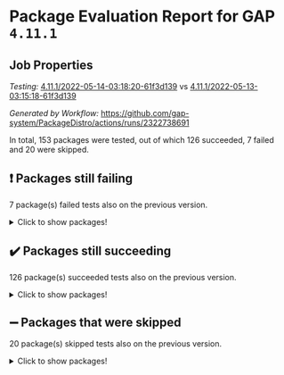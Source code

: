# Package Evaluation Report for GAP `4.11.1`

## Job Properties

*Testing:* [4.11.1/2022-05-14-03:18:20-61f3d139](https://github.com/gap-system/PackageDistro/blob/data/reports/4.11.1/2022-05-14-03:18:20-61f3d139) vs [4.11.1/2022-05-13-03:15:18-61f3d139](https://github.com/gap-system/PackageDistro/blob/data/reports/4.11.1/2022-05-13-03:15:18-61f3d139)

*Generated by Workflow:* https://github.com/gap-system/PackageDistro/actions/runs/2322738691

In total, 153 packages were tested, out of which 126 succeeded, 7 failed and 20 were skipped.

## :exclamation: Packages still failing

7 package(s) failed tests also on the previous version.
<details><summary>Click to show packages!</summary>

- fining 1.4.1 [(failure)](https://github.com/gap-system/PackageDistro/runs/6432092717?check_suite_focus=true)
- francy 1.2.4 [(failure)](https://github.com/gap-system/PackageDistro/runs/6432092888?check_suite_focus=true)
- hap 1.39 [(failure)](https://github.com/gap-system/PackageDistro/runs/6432093124?check_suite_focus=true)
- normalizinterface 1.3.2 [(failure)](https://github.com/gap-system/PackageDistro/runs/6432093713?check_suite_focus=true)
- packagemanager 1.2 [(failure)](https://github.com/gap-system/PackageDistro/runs/6432093842?check_suite_focus=true)
- recog 1.3.2 [(failure)](https://github.com/gap-system/PackageDistro/runs/6432094089?check_suite_focus=true)
- semigroups 4.0.0 [(failure)](https://github.com/gap-system/PackageDistro/runs/6432094218?check_suite_focus=true)
</details>

## :heavy_check_mark: Packages still succeeding

126 package(s) succeeded tests also on the previous version.
<details><summary>Click to show packages!</summary>

- ace 5.4 [(success)](https://github.com/gap-system/PackageDistro/runs/6432091633?check_suite_focus=true)
- aclib 1.3.2 [(success)](https://github.com/gap-system/PackageDistro/runs/6432091660?check_suite_focus=true)
- agt 0.2 [(success)](https://github.com/gap-system/PackageDistro/runs/6432091691?check_suite_focus=true)
- alnuth 3.2.1 [(success)](https://github.com/gap-system/PackageDistro/runs/6432091721?check_suite_focus=true)
- anupq 3.2.6 [(success)](https://github.com/gap-system/PackageDistro/runs/6432091752?check_suite_focus=true)
- atlasrep 2.1.2 [(success)](https://github.com/gap-system/PackageDistro/runs/6432091778?check_suite_focus=true)
- autodoc 2022.03.10 [(success)](https://github.com/gap-system/PackageDistro/runs/6432091802?check_suite_focus=true)
- automata 1.15 [(success)](https://github.com/gap-system/PackageDistro/runs/6432091831?check_suite_focus=true)
- automgrp 1.3.2 [(success)](https://github.com/gap-system/PackageDistro/runs/6432091854?check_suite_focus=true)
- autpgrp 1.10.2 [(success)](https://github.com/gap-system/PackageDistro/runs/6432091886?check_suite_focus=true)
- cap 2022.05-02 [(success)](https://github.com/gap-system/PackageDistro/runs/6432091912?check_suite_focus=true)
- caratinterface 2.3.3 [(success)](https://github.com/gap-system/PackageDistro/runs/6432091941?check_suite_focus=true)
- cddinterface 2020.06.24 [(success)](https://github.com/gap-system/PackageDistro/runs/6432091973?check_suite_focus=true)
- circle 1.6.5 [(success)](https://github.com/gap-system/PackageDistro/runs/6432092011?check_suite_focus=true)
- classicpres 1.22 [(success)](https://github.com/gap-system/PackageDistro/runs/6432092044?check_suite_focus=true)
- cohomolo 1.6.10 [(success)](https://github.com/gap-system/PackageDistro/runs/6432092080?check_suite_focus=true)
- congruence 1.2.4 [(success)](https://github.com/gap-system/PackageDistro/runs/6432092107?check_suite_focus=true)
- corelg 1.56 [(success)](https://github.com/gap-system/PackageDistro/runs/6432092131?check_suite_focus=true)
- crime 1.6 [(success)](https://github.com/gap-system/PackageDistro/runs/6432092163?check_suite_focus=true)
- crisp 1.4.5 [(success)](https://github.com/gap-system/PackageDistro/runs/6432092217?check_suite_focus=true)
- crypting 0.10 [(success)](https://github.com/gap-system/PackageDistro/runs/6432092251?check_suite_focus=true)
- cryst 4.1.24 [(success)](https://github.com/gap-system/PackageDistro/runs/6432092272?check_suite_focus=true)
- crystcat 1.1.9 [(success)](https://github.com/gap-system/PackageDistro/runs/6432092308?check_suite_focus=true)
- ctbllib 1.3.4 [(success)](https://github.com/gap-system/PackageDistro/runs/6432092330?check_suite_focus=true)
- cubefree 1.19 [(success)](https://github.com/gap-system/PackageDistro/runs/6432092350?check_suite_focus=true)
- curlinterface 2.2.2 [(success)](https://github.com/gap-system/PackageDistro/runs/6432092367?check_suite_focus=true)
- cvec 2.7.5 [(success)](https://github.com/gap-system/PackageDistro/runs/6432092391?check_suite_focus=true)
- datastructures 0.2.7 [(success)](https://github.com/gap-system/PackageDistro/runs/6432092424?check_suite_focus=true)
- deepthought 1.0.5 [(success)](https://github.com/gap-system/PackageDistro/runs/6432092451?check_suite_focus=true)
- design 1.7 [(success)](https://github.com/gap-system/PackageDistro/runs/6432092479?check_suite_focus=true)
- difsets 2.3.1 [(success)](https://github.com/gap-system/PackageDistro/runs/6432092521?check_suite_focus=true)
- digraphs 1.5.2 [(success)](https://github.com/gap-system/PackageDistro/runs/6432092552?check_suite_focus=true)
- edim 1.3.5 [(success)](https://github.com/gap-system/PackageDistro/runs/6432092581?check_suite_focus=true)
- example 4.3.1 [(success)](https://github.com/gap-system/PackageDistro/runs/6432092609?check_suite_focus=true)
- factint 1.6.3 [(success)](https://github.com/gap-system/PackageDistro/runs/6432092642?check_suite_focus=true)
- ferret 1.0.7 [(success)](https://github.com/gap-system/PackageDistro/runs/6432092661?check_suite_focus=true)
- fga 1.4.0 [(success)](https://github.com/gap-system/PackageDistro/runs/6432092688?check_suite_focus=true)
- float 1.0.3 [(success)](https://github.com/gap-system/PackageDistro/runs/6432092751?check_suite_focus=true)
- format 1.4.3 [(success)](https://github.com/gap-system/PackageDistro/runs/6432092774?check_suite_focus=true)
- forms 1.2.7 [(success)](https://github.com/gap-system/PackageDistro/runs/6432092795?check_suite_focus=true)
- fplsa 1.2.5 [(success)](https://github.com/gap-system/PackageDistro/runs/6432092826?check_suite_focus=true)
- fr 2.4.8 [(success)](https://github.com/gap-system/PackageDistro/runs/6432092857?check_suite_focus=true)
- fwtree 1.3 [(success)](https://github.com/gap-system/PackageDistro/runs/6432092919?check_suite_focus=true)
- gbnp 1.0.5 [(success)](https://github.com/gap-system/PackageDistro/runs/6432092946?check_suite_focus=true)
- generalizedmorphismsforcap 2022.05-01 [(success)](https://github.com/gap-system/PackageDistro/runs/6432092962?check_suite_focus=true)
- genss 1.6.6 [(success)](https://github.com/gap-system/PackageDistro/runs/6432092976?check_suite_focus=true)
- gradedringforhomalg 2022.03-01 [(success)](https://github.com/gap-system/PackageDistro/runs/6432093009?check_suite_focus=true)
- grape 4.8.5 [(success)](https://github.com/gap-system/PackageDistro/runs/6432093025?check_suite_focus=true)
- groupoids 1.69 [(success)](https://github.com/gap-system/PackageDistro/runs/6432093047?check_suite_focus=true)
- grpconst 2.6.2 [(success)](https://github.com/gap-system/PackageDistro/runs/6432093065?check_suite_focus=true)
- guarana 0.96.3 [(success)](https://github.com/gap-system/PackageDistro/runs/6432093085?check_suite_focus=true)
- guava 3.16 [(success)](https://github.com/gap-system/PackageDistro/runs/6432093109?check_suite_focus=true)
- hapcryst 0.1.14 [(success)](https://github.com/gap-system/PackageDistro/runs/6432093145?check_suite_focus=true)
- hecke 1.5.3 [(success)](https://github.com/gap-system/PackageDistro/runs/6432093154?check_suite_focus=true)
- help 3.5 [(success)](https://github.com/gap-system/PackageDistro/runs/6432093167?check_suite_focus=true)
- idrel 2.43 [(success)](https://github.com/gap-system/PackageDistro/runs/6432093188?check_suite_focus=true)
- images 1.3.1 [(success)](https://github.com/gap-system/PackageDistro/runs/6432093205?check_suite_focus=true)
- intpic 0.2.4 [(success)](https://github.com/gap-system/PackageDistro/runs/6432093220?check_suite_focus=true)
- io 4.7.2 [(success)](https://github.com/gap-system/PackageDistro/runs/6432093236?check_suite_focus=true)
- irredsol 1.4.3 [(success)](https://github.com/gap-system/PackageDistro/runs/6432093251?check_suite_focus=true)
- json 2.1.0 [(success)](https://github.com/gap-system/PackageDistro/runs/6432093275?check_suite_focus=true)
- jupyterkernel 1.4.1 [(success)](https://github.com/gap-system/PackageDistro/runs/6432093299?check_suite_focus=true)
- jupyterviz 1.5.1 [(success)](https://github.com/gap-system/PackageDistro/runs/6432093323?check_suite_focus=true)
- kan 1.34 [(success)](https://github.com/gap-system/PackageDistro/runs/6432093345?check_suite_focus=true)
- kbmag 1.5.9 [(success)](https://github.com/gap-system/PackageDistro/runs/6432093365?check_suite_focus=true)
- laguna 3.9.5 [(success)](https://github.com/gap-system/PackageDistro/runs/6432093378?check_suite_focus=true)
- liealgdb 2.2.1 [(success)](https://github.com/gap-system/PackageDistro/runs/6432093398?check_suite_focus=true)
- liepring 2.6 [(success)](https://github.com/gap-system/PackageDistro/runs/6432093414?check_suite_focus=true)
- liering 2.4.2 [(success)](https://github.com/gap-system/PackageDistro/runs/6432093423?check_suite_focus=true)
- linearalgebraforcap 2022.05-02 [(success)](https://github.com/gap-system/PackageDistro/runs/6432093434?check_suite_focus=true)
- loops 3.4.1 [(success)](https://github.com/gap-system/PackageDistro/runs/6432093448?check_suite_focus=true)
- lpres 1.0.3 [(success)](https://github.com/gap-system/PackageDistro/runs/6432093462?check_suite_focus=true)
- majoranaalgebras 1.4 [(success)](https://github.com/gap-system/PackageDistro/runs/6432093480?check_suite_focus=true)
- mapclass 1.4.5 [(success)](https://github.com/gap-system/PackageDistro/runs/6432093495?check_suite_focus=true)
- matgrp 0.64 [(success)](https://github.com/gap-system/PackageDistro/runs/6432093518?check_suite_focus=true)
- modisom 2.5.2 [(success)](https://github.com/gap-system/PackageDistro/runs/6432093543?check_suite_focus=true)
- modulepresentationsforcap 2022.05-01 [(success)](https://github.com/gap-system/PackageDistro/runs/6432093566?check_suite_focus=true)
- monoidalcategories 2022.05-02 [(success)](https://github.com/gap-system/PackageDistro/runs/6432093595?check_suite_focus=true)
- nconvex 2020.11-04 [(success)](https://github.com/gap-system/PackageDistro/runs/6432093632?check_suite_focus=true)
- nilmat 1.4.1 [(success)](https://github.com/gap-system/PackageDistro/runs/6432093656?check_suite_focus=true)
- nock 1.5 [(success)](https://github.com/gap-system/PackageDistro/runs/6432093689?check_suite_focus=true)
- nq 2.5.8 [(success)](https://github.com/gap-system/PackageDistro/runs/6432093731?check_suite_focus=true)
- numericalsgps 1.3.0 [(success)](https://github.com/gap-system/PackageDistro/runs/6432093755?check_suite_focus=true)
- openmath 11.5.1 [(success)](https://github.com/gap-system/PackageDistro/runs/6432093786?check_suite_focus=true)
- orb 4.8.4 [(success)](https://github.com/gap-system/PackageDistro/runs/6432093810?check_suite_focus=true)
- patternclass 2.4.2 [(success)](https://github.com/gap-system/PackageDistro/runs/6432093867?check_suite_focus=true)
- permut 2.0.4 [(success)](https://github.com/gap-system/PackageDistro/runs/6432093884?check_suite_focus=true)
- polenta 1.3.10 [(success)](https://github.com/gap-system/PackageDistro/runs/6432093908?check_suite_focus=true)
- polymaking 0.8.6 [(success)](https://github.com/gap-system/PackageDistro/runs/6432093929?check_suite_focus=true)
- primgrp 3.4.2 [(success)](https://github.com/gap-system/PackageDistro/runs/6432093951?check_suite_focus=true)
- profiling 2.5.0 [(success)](https://github.com/gap-system/PackageDistro/runs/6432093965?check_suite_focus=true)
- qpa 1.33 [(success)](https://github.com/gap-system/PackageDistro/runs/6432093987?check_suite_focus=true)
- quagroup 1.8.3 [(success)](https://github.com/gap-system/PackageDistro/runs/6432094002?check_suite_focus=true)
- radiroot 2.9 [(success)](https://github.com/gap-system/PackageDistro/runs/6432094014?check_suite_focus=true)
- rcwa 4.6.4 [(success)](https://github.com/gap-system/PackageDistro/runs/6432094036?check_suite_focus=true)
- rds 1.8 [(success)](https://github.com/gap-system/PackageDistro/runs/6432094067?check_suite_focus=true)
- repndecomp 1.2.1 [(success)](https://github.com/gap-system/PackageDistro/runs/6432094108?check_suite_focus=true)
- repsn 3.1.0 [(success)](https://github.com/gap-system/PackageDistro/runs/6432094143?check_suite_focus=true)
- resclasses 4.7.2 [(success)](https://github.com/gap-system/PackageDistro/runs/6432094162?check_suite_focus=true)
- scscp 2.3.1 [(success)](https://github.com/gap-system/PackageDistro/runs/6432094182?check_suite_focus=true)
- sglppow 2.2 [(success)](https://github.com/gap-system/PackageDistro/runs/6432094238?check_suite_focus=true)
- sgpviz 0.999.5 [(success)](https://github.com/gap-system/PackageDistro/runs/6432094259?check_suite_focus=true)
- simpcomp 2.1.14 [(success)](https://github.com/gap-system/PackageDistro/runs/6432094277?check_suite_focus=true)
- singular 2020.12.18 [(success)](https://github.com/gap-system/PackageDistro/runs/6432094304?check_suite_focus=true)
- sla 1.5.3 [(success)](https://github.com/gap-system/PackageDistro/runs/6432094342?check_suite_focus=true)
- smallgrp 1.5 [(success)](https://github.com/gap-system/PackageDistro/runs/6432094362?check_suite_focus=true)
- smallsemi 0.6.13 [(success)](https://github.com/gap-system/PackageDistro/runs/6432094375?check_suite_focus=true)
- sonata 2.9.4 [(success)](https://github.com/gap-system/PackageDistro/runs/6432094390?check_suite_focus=true)
- sophus 1.25 [(success)](https://github.com/gap-system/PackageDistro/runs/6432094419?check_suite_focus=true)
- spinsym 1.5.2 [(success)](https://github.com/gap-system/PackageDistro/runs/6432094445?check_suite_focus=true)
- symbcompcc 1.3.2 [(success)](https://github.com/gap-system/PackageDistro/runs/6432094472?check_suite_focus=true)
- thelma 1.3 [(success)](https://github.com/gap-system/PackageDistro/runs/6432094501?check_suite_focus=true)
- tomlib 1.2.9 [(success)](https://github.com/gap-system/PackageDistro/runs/6432094537?check_suite_focus=true)
- toric 1.9.5 [(success)](https://github.com/gap-system/PackageDistro/runs/6432094578?check_suite_focus=true)
- transgrp 3.6.2 [(success)](https://github.com/gap-system/PackageDistro/runs/6432094602?check_suite_focus=true)
- ugaly 4.0.2 [(success)](https://github.com/gap-system/PackageDistro/runs/6432094624?check_suite_focus=true)
- unipot 1.5 [(success)](https://github.com/gap-system/PackageDistro/runs/6432094642?check_suite_focus=true)
- unitlib 4.1.0 [(success)](https://github.com/gap-system/PackageDistro/runs/6432094665?check_suite_focus=true)
- utils 0.72 [(success)](https://github.com/gap-system/PackageDistro/runs/6432094685?check_suite_focus=true)
- uuid 0.7 [(success)](https://github.com/gap-system/PackageDistro/runs/6432094710?check_suite_focus=true)
- walrus 0.9991 [(success)](https://github.com/gap-system/PackageDistro/runs/6432094731?check_suite_focus=true)
- wedderga 4.10.2 [(success)](https://github.com/gap-system/PackageDistro/runs/6432094749?check_suite_focus=true)
- xmod 2.88 [(success)](https://github.com/gap-system/PackageDistro/runs/6432094774?check_suite_focus=true)
- xmodalg 1.22 [(success)](https://github.com/gap-system/PackageDistro/runs/6432094795?check_suite_focus=true)
- yangbaxter 0.10.0 [(success)](https://github.com/gap-system/PackageDistro/runs/6432094818?check_suite_focus=true)
- zeromqinterface 0.13 [(success)](https://github.com/gap-system/PackageDistro/runs/6432094836?check_suite_focus=true)
</details>

## :heavy_minus_sign: Packages that were skipped

20 package(s) skipped tests also on the previous version.
<details><summary>Click to show packages!</summary>

- 4ti2interface 2022.03-01 [(skipped)](https://github.com/gap-system/PackageDistro/runs/6432053788?check_suite_focus=true)
- browse 1.8.14 [(skipped)](https://github.com/gap-system/PackageDistro/runs/6432053788?check_suite_focus=true)
- examplesforhomalg 2022.03-01 [(skipped)](https://github.com/gap-system/PackageDistro/runs/6432053788?check_suite_focus=true)
- gapdoc 1.6.5 [(skipped)](https://github.com/gap-system/PackageDistro/runs/6432053788?check_suite_focus=true)
- gauss 2022.03-01 [(skipped)](https://github.com/gap-system/PackageDistro/runs/6432053788?check_suite_focus=true)
- gaussforhomalg 2022.03-01 [(skipped)](https://github.com/gap-system/PackageDistro/runs/6432053788?check_suite_focus=true)
- gradedmodules 2022.03-01 [(skipped)](https://github.com/gap-system/PackageDistro/runs/6432053788?check_suite_focus=true)
- homalg 2022.03-01 [(skipped)](https://github.com/gap-system/PackageDistro/runs/6432053788?check_suite_focus=true)
- homalgtocas 2022.03-01 [(skipped)](https://github.com/gap-system/PackageDistro/runs/6432053788?check_suite_focus=true)
- io_forhomalg 2022.03-01 [(skipped)](https://github.com/gap-system/PackageDistro/runs/6432053788?check_suite_focus=true)
- itc 1.5.1 [(skipped)](https://github.com/gap-system/PackageDistro/runs/6432053788?check_suite_focus=true)
- localizeringforhomalg 2022.03-01 [(skipped)](https://github.com/gap-system/PackageDistro/runs/6432053788?check_suite_focus=true)
- matricesforhomalg 2022.04-01 [(skipped)](https://github.com/gap-system/PackageDistro/runs/6432053788?check_suite_focus=true)
- modules 2022.03-01 [(skipped)](https://github.com/gap-system/PackageDistro/runs/6432053788?check_suite_focus=true)
- polycyclic 2.16 [(skipped)](https://github.com/gap-system/PackageDistro/runs/6432053788?check_suite_focus=true)
- ringsforhomalg 2022.04-01 [(skipped)](https://github.com/gap-system/PackageDistro/runs/6432053788?check_suite_focus=true)
- sco 2022.03-01 [(skipped)](https://github.com/gap-system/PackageDistro/runs/6432053788?check_suite_focus=true)
- toolsforhomalg 2022.04-03 [(skipped)](https://github.com/gap-system/PackageDistro/runs/6432053788?check_suite_focus=true)
- toricvarieties 2022.03.23 [(skipped)](https://github.com/gap-system/PackageDistro/runs/6432053788?check_suite_focus=true)
- xgap 4.31 [(skipped)](https://github.com/gap-system/PackageDistro/runs/6432053788?check_suite_focus=true)
</details>

